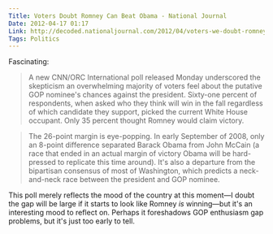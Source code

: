 ```yaml
---
Title: Voters Doubt Romney Can Beat Obama - National Journal
Date: 2012-04-17 01:17
Link: http://decoded.nationaljournal.com/2012/04/voters-we-doubt-romney-can-bea.php
Tags: Politics
---
```

Fascinating:

> A new CNN/ORC International poll released Monday underscored the skepticism an overwhelming majority of voters feel about the putative GOP nominee's chances against the president. Sixty-one percent of respondents, when asked who they think will win in the fall regardless of which candidate they support, picked the current White House occupant. Only 35 percent thought Romney would claim victory.

> The 26-point margin is eye-popping. In early September of 2008, only an 8-point difference separated Barack Obama from John McCain (a race that ended in an actual margin of victory Obama will be hard-pressed to replicate this time around). It's also a departure from the bipartisan consensus of most of Washington, which predicts a neck-and-neck race between the president and GOP nominee. 

This poll merely reflects the mood of the country at this moment—I doubt the gap will be large if it starts to look like Romney *is* winning—but it's an interesting mood to reflect on. Perhaps it foreshadows GOP enthusiasm gap problems, but it's just too early to tell. 